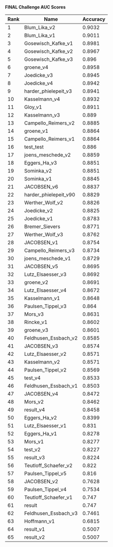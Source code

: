 **FINAL Challenge AUC Scores**


|Rank|Name|Accuracy|
|----|-----|---|
|1|Blum_Lika_v2|0.9032| 
|2|Blum_Lika_v1|0.9011| 
|3|Gosewisch_Kafke_v1|0.8981| 
|4|Gosewisch_Kafke_v2|0.8967| 
|5|Gosewisch_Kafke_v3|0.896| 
|6|groene_v4|0.8958| 
|7|Joedicke_v3|0.8945| 
|8|Joedicke_v4|0.8942| 
|9|harder_phielepeit_v3|0.8941| 
|10|Kasselmann_v4|0.8932| 
|11|Gloy_v1|0.8911| 
|12|Kasselmann_v3|0.889| 
|13|Campello_Reimers_v2|0.8885| 
|14|groene_v1|0.8864| 
|15|Campello_Reimers_v1|0.8864| 
|16|test_test|0.886| 
|17|joens_meschede_v2|0.8859| 
|18|Eggers_Ha_v3|0.8851| 
|19|Sominka_v2|0.8851| 
|20|Sominka_v1|0.8845| 
|21|JACOBSEN_v6|0.8837| 
|22|harder_phielepeit_v90|0.8829| 
|23|Werther_Wolf_v2|0.8826| 
|24|Joedicke_v2|0.8825| 
|25|Joedicke_v1|0.8783| 
|26|Bremer_Sievers|0.8771| 
|27|Werther_Wolf_v3|0.8762| 
|28|JACOBSEN_v1|0.8754| 
|29|Campello_Reimers_v3|0.8734| 
|30|joens_meschede_v1|0.8729| 
|31|JACOBSEN_v5|0.8695| 
|32|Lutz_Elsaesser_v3|0.8692| 
|33|groene_v2|0.8691| 
|34|Lutz_Elsaesser_v4|0.8672| 
|35|Kasselmann_v1|0.8648| 
|36|Paulsen_Tippel_v3|0.864| 
|37|Mors_v3|0.8631| 
|38|Rincke_v1|0.8602| 
|39|groene_v3|0.8601| 
|40|Feldhusen_Essbach_v2|0.8585| 
|41|JACOBSEN_v3|0.8574| 
|42|Lutz_Elsaesser_v2|0.8571| 
|43|Kasselmann_v2|0.8571| 
|44|Paulsen_Tippel_v2|0.8569| 
|45|test_v4|0.8533| 
|46|Feldhusen_Essbach_v1|0.8503| 
|47|JACOBSEN_v4|0.8472| 
|48|Mors_v2|0.8462| 
|49|result_v4|0.8458| 
|50|Eggers_Ha_v2|0.8399| 
|51|Lutz_Elsaesser_v1|0.831| 
|52|Eggers_Ha_v1|0.8278| 
|53|Mors_v1|0.8277| 
|54|test_v2|0.8227| 
|55|result_v3|0.8224| 
|56|Teutloff_Schaefer_v2|0.822| 
|57|Paulsen_Tippel_v5|0.816| 
|58|JACOBSEN_v2|0.7628| 
|59|Paulsen_Tippel_v4|0.7534| 
|60|Teutloff_Schaefer_v1|0.747| 
|61|result|0.747| 
|62|Feldhusen_Essbach_v3|0.7461| 
|63|Hoffmann_v1|0.6815| 
|64|result_v1|0.5007| 
|65|result_v2|0.5007| 
